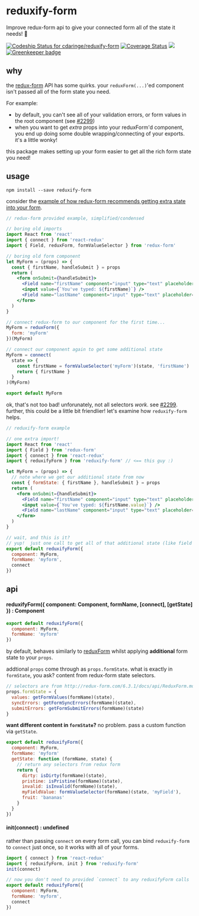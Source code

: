 # reduxify-form

Improve redux-form api to give your connected form all of the state it needs! :penguin:

[ ![Codeship Status for cdaringe/reduxify-form](https://app.codeship.com/projects/6093c460-a555-0134-848d-3e884ad29ec0/status?branch=master)](https://app.codeship.com/projects/190842)
[![Coverage Status](https://coveralls.io/repos/github/cdaringe/reduxify-form/badge.svg?branch=master)](https://coveralls.io/github/cdaringe/reduxify-form?branch=master) ![](https://img.shields.io/badge/standardjs-%E2%9C%93-brightgreen.svg) [![Greenkeeper badge](https://badges.greenkeeper.io/cdaringe/reduxify-form.svg)](https://greenkeeper.io/)


## why

the [redux-form]() API has some quirks. your `reduxForm(...)`'ed component isn't passed all of the form state you need.

For example:

- by default, you can't see all of your validation errors, or form values in the root component (see [#2299](https://github.com/erikras/redux-form/issues/2299))
- when you want to get _extra_ props into your reduxForm'd component, you end up doing some double wrapping/connecting of your exports.  it's a little wonky!

this package makes setting up your form easier to get all the rich form state you need!

## usage

`npm install --save reduxify-form`

consider the [example of how redux-form recommends getting extra state into your form](http://redux-form.com/6.3.1/examples/selectingFormValues/).

```jsx
// redux-form provided example, simplified/condensed

// boring old imports
import React from 'react'
import { connect } from 'react-redux'
import { Field, reduxForm, formValueSelector } from 'redux-form'

// boring old form component
let MyForm = (props) => {
  const { firstName, handleSubmit } = props
  return (
    <form onSubmit={handleSubmit}>
      <Field name="firstName" component="input" type="text" placeholder="First Name"/>
      <input value={`You've typed: ${firstName}`} />
      <Field name="lastName" component="input" type="text" placeholder="Last Name"/>
    </form>
  )
}

// connect redux-form to our component for the first time...
MyForm = reduxForm({
  form: 'myForm'
})(MyForm)

// connect our component again to get some additional state
MyForm = connect(
  state => {
    const firstName = formValueSelector('myForm')(state, 'firstName')
    return { firstName }
  }
)(MyForm)

export default MyForm
```

ok, that's not too bad!  unforunately, not all selectors _work_.  see [#2299](https://github.com/erikras/redux-form/issues/2299).  further, this could be a little bit friendlier! let's examine how `reduxify-form` helps.

```jsx
// reduxify-form example

// one extra import!
import React from 'react'
import { Field } from 'redux-form'
import { connect } from 'react-redux'
import { reduxifyForm } from 'reduxify-form' // <== this guy :)

let MyForm = (props) => {
  // note where we get our additional state from now
  const { formState: { firstName }, handleSubmit } = props
  return (
    <form onSubmit={handleSubmit}>
      <Field name="firstName" component="input" type="text" placeholder="First Name"/>
      <input value={`You've typed: ${firstName.value}`} />
      <Field name="lastName" component="input" type="text" placeholder="Last Name"/>
    </form>
  )
}

// wait, and this is it?
// yup!  just one call to get all of that additional state (like field values, such as firstName)
export default reduxifyForm({
  component: MyForm,
  formName: 'myform',
  connect
})

```

## api

#### reduxifyForm({ component: Component, formName, [connect], [getState] }) : Component

```jsx
export default reduxifyForm({
  component: MyForm,
  formName: 'myform'
})
```

by default, behaves similarly to [reduxForm](http://redux-form.com/6.3.1/docs/api/ReduxForm.md/) whilst applying **additional** form state to your `props`.

addtional `props` come through as `props.formState`.  what is exactly in `formState`, you ask? content from redux-form state selectors.

```js
// selectors are from http://redux-form.com/6.3.1/docs/api/ReduxForm.md/
props.formState = {
  values: getFormValues(formName)(state),
  syncErrors: getFormSyncErrors(formName)(state),
  submitErrors: getFormSubmitErrors(formName)(state)
}
```

**want different content in `formState`?**  no problem.  pass a custom function via `getState`.

```js
export default reduxifyForm({
  component: MyForm,
  formName: 'myform'
  getState: function (formName, state) {
    // return any selectors from redux form
    return {
      dirty: isDirty(formName)(state),
      pristine: isPristine(formName)(state),
      invalid: isInvalid(formName)(state),
      myFieldValue: formValueSelector(formName)(state, 'myField'),
      fruit: 'bananas'
    }
  }
})
```

#### init(connect) : undefined

rather than passing `connect` on every form call, you can bind `reduxify-form` to `connect` just once, so it works with all of your forms.

```jsx
import { connect } from 'react-redux'
import { reduxifyForm, init } from 'reduxify-form'
init(connect)

// now you don't need to provided `connect` to any reduxifyForm calls
export default reduxifyForm({
  component: MyForm,
  formName: 'myform',
  connect
})
```

